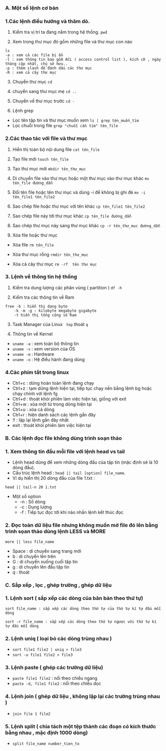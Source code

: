 ﻿### A. Một số lệnh cơ bản
 ### 1.Các lệnh điều hướng và thăm dò. 

1. Kiểm tra vị trí ta đang nằm trong hệ thống.
` pwd `

2. Xem trong thư mục đó gồm những file và thư mục con nào
``` 
ls
-a : xem cả các file bị ẩn
-l : xem thông tin bao gồm ACL ( access control list ), kích cỡ , ngày tháng cập nhật, chủ sở hưu..
-p : thêm slash để đánh dấu các thư mục 
-R : xem cả cây thư mục

```

3. Chuyển thư mục
` cd `

4. chuyển sang thư mục mẹ
` cd .. `

5. Chuyển về thư mục trước 
` cd - `

6. Lệnh grep 
- Lọc tên tập tin và thư mục muốn xem 
` ls | grep tên_muốn_tìm `
- Lọc chuỗi trong file 
` grep "chuỗi cần tìm" tên_file `

### 2.Các thao tác với file và thư mục 

1. Hiển thị toàn bộ nội dung file
` cat tên_file `

2. Tạo file mới
` touch tên_file `

3. Tạo thư mục mới
` mkdir tên_thư_mục `

4. Di chuyển file vào thư mục hoặc một thư mục vào thư mục khác
` mv tên_file đường_dẫn ` 

5. Đổi tên file hoặc tên thư mục và dùng -i để không bị ghi đè
` mv -i tên_file1 tên_file2 `

6. Sao chép file hoặc thư mục với tên khác
` cp tên_file1 tên_file2 `

7. Sao chép file này tới thư mục khác
` cp tên_file đường_dẫn `

8. Sao chép thư mục này sang thư mục khác
` cp -r tên_thư_mục đường_dẫn `

9. Xóa file hoặc thư mục 
- Xóa file
`rm tên_file`

- Xóa thư mục rỗng 
` rmdir tên_thư_mục `

- Xóa cả cây thư mục 
` rm -rf  tên thư mục `


### 3. Lệnh về thông tin hệ thống 

1. Kiểm tra dung lượng các phân vùng ( partition )
` df -h ` 

2. Kiểm tra các thông tin về Ram 
``` 
free -b : hiển thị dạng byte 
	-k -m -g : kilobyte megabyte gigabyte 
	-t hiển thị tổng cộng số Ram 
```

3. Task Manager của Linux 
` top` thoát `q` 

4. Thông tin về Kernel 
- ` uname -a ` : xem toàn bộ thông tin
- ` uname -v ` : xem version của OS
- ` uname -m ` : Hardware 
- ` uname -o ` : Hệ điều hành đang dùng 

### 4.Các phím tắt trong linux 

- Ctrl+c : dừng hoàn toàn lệnh đang chạy
- Ctrl+z : tạm dừng lệnh hiện tại, tiếp tục chạy nền bằng lệnh bg hoặc chạy chính với lệnh fg
- Ctrl+d : thoát khỏi phiên làm việc hiện tại, giống với exit
- Ctrl+w : xóa một từ trong dòng hiện tại
- Ctrl+u : xóa cả dòng
- Ctrl+r : hiện danh sách các lệnh gần đây
- !! : lặp lại lệnh gần đây nhất
- exit : thoát khỏi phiên làm việc hiện tại

### B. Các lệnh đọc file không dùng trình soạn thảo 

### 1. Xem thông tin đầu mỗi file với lệnh head vs tail
- Lệnh head dùng để xem những dòng đầu của tập tin (mặc định sẽ là 10 dòng đầu).
- Cấu trúc lệnh head : ` head || tail [option] file_name `. 
- Ví dụ hiển thị 20 dòng đầu của file 1.txt : 
```
head || tail-n 20 1.txt
```
- Một số option 
	- -n : Số dòng
	- -c : Dung lượng 
	- -f : Tiếp tục đọc tới khi nào nhấn lệnh kết thúc đọc

### 2. Đọc toàn dữ liệu file nhưng không muốn mở file đó lên bằng trình sọan thảo dùng lệnh LESS và MORE
```
more || less file_name
```

- Space : di chuyển sang trang mới
- b : di chuyển lên trên
- G : di chuyển xuống cuối tập tin 
- g : di chuyển lên đầu tập tin
- q : thoát

### C. Sắp xếp , lọc , ghép trường , ghép dữ liệu

### 1. Lệnh sort ( sắp xếp các dòng của băn bản theo thứ tự)
```
sort file_name : sắp xếp các dòng theo thứ tự của thứ tự kí tự đầu mỗi dòng

sort -r file_name : sắp xếp các dòng theo thứ tự ngược với thứ tự kí tự đầu mỗi dòng
```

### 2. Lệnh uniq ( loại bỏ các dòng trùng nhau )
- ` sort file1 file2 | uniq > file3 `
- ` sort -u file1 file2 > file3 `


### 3. Lệnh paste ( ghép các trường dữ liệu)
- ` paste file1 file2 ` : nối theo chiều ngang
- ` paste -d, file1 file2 ` : nối theo chiều dọc

### 4. Lệnh join ( ghép dữ liệu , không lặp lại các trường trùng nhau )
- ` join file 1 file2 `

### 5. Lệnh split ( chia tách một tệp thành các đoạn có kích thước bằng nhau , mặc định 1000 dòng)
- ` split file_name number_tien_to `




